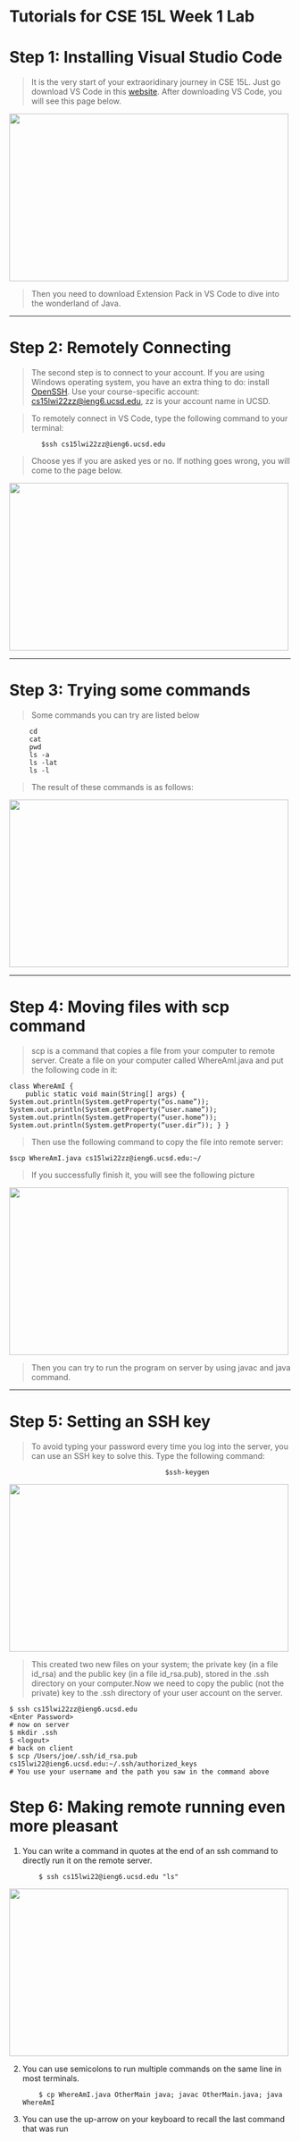 # Tutorials for CSE 15L Week 1 Lab
# Step 1: Installing Visual Studio Code
>It is the very start of your extraoridinary journey in CSE 15L. Just go download VS Code in this 
[website][1]. After downloading VS Code, you will see this page below. 

[1]: https://code.visualstudio.com/
<img src = "F81FD3A7-4AAA-4016-90B2-53F5AA67CD2F_1_105_c.jpeg" width = "500" height = "300">
>Then you need to download Extension Pack in VS Code to dive into the wonderland of Java. 

------
# Step 2: Remotely Connecting
>The second step is to connect to your account. If you are using Windows operating system, you have an extra thing to do: install
[OpenSSH][2]. Use your course-specific account: cs15lwi22zz@ieng6.ucsd.edu, zz is your account name in UCSD. 

[2]: https://docs.microsoft.com/en-us/windows-server/administration/openssh/openssh_install_firstuse
 
 >To remotely connect in VS Code, type the following command to your terminal: 
 
            $ssh cs15lwi22zz@ieng6.ucsd.edu
            
>Choose yes if you are asked yes or no. If nothing goes wrong, you will come to the page below.

<img src = "8B19653C-DEFB-4594-830D-DEF600CAE9F5.jpeg" width = "500" height = "300">

------------
# Step 3: Trying some commands
>Some commands you can try are listed below

         cd
         cat
         pwd
         ls -a
         ls -lat
         ls -l


>The result of these commands is as follows:

<img src = "B22401A6-AAC3-4BAA-BAF8-B0367D1D54CB.jpeg" width = "500" height = "300">

--------
# Step 4: Moving files with scp command
>scp is a command that copies a file from your computer to remote server. Create a file on your computer called WhereAmI.java and put the following code in it:



    class WhereAmI { 
        public static void main(String[] args) { System.out.println(System.getProperty(“os.name”)); System.out.println(System.getProperty(“user.name”)); System.out.println(System.getProperty(“user.home”)); System.out.println(System.getProperty(“user.dir”)); } }

>Then use the following command to copy the file into remote server:

    $scp WhereAmI.java cs15lwi22zz@ieng6.ucsd.edu:~/

>If you successfully finish it, you will see the following picture

<img src = "7516A757-ED28-4E8E-9651-CACCF9977A81.jpeg" width = "500" height = "300"/>

>Then you can try to run the program on server by using javac and java command. 

----------
# Step 5: Setting an SSH key
>To avoid typing your password every time you log into the server, you can use an SSH key to solve this. Type the following command:

                                           $ssh-keygen

<img src = "F73FA9A4-14E1-4057-B656-B93C11784374.jpeg" width = "500" height = "300">

>This created two new files on your system; the private key (in a file id_rsa) and the public key (in a file id_rsa.pub), stored in the .ssh directory on your computer.Now we need to copy the public (not the private) key to the .ssh directory of your user account on the server.

    $ ssh cs15lwi22zz@ieng6.ucsd.edu
    <Enter Password>
    # now on server
    $ mkdir .ssh
    $ <logout>
    # back on client
    $ scp /Users/joe/.ssh/id_rsa.pub cs15lwi22@ieng6.ucsd.edu:~/.ssh/authorized_keys
    # You use your username and the path you saw in the command above

# Step 6: Making remote running even more pleasant

 1. You can write a command in quotes at the end of an ssh command to directly run it on the remote server. 

            $ ssh cs15lwi22@ieng6.ucsd.edu "ls"
            
            
<img src = "B9915899-796D-4F27-8205-C02B01AA5E6C_1_105_c.jpeg" width = "500" height = "300">


 2. You can use semicolons to run multiple commands on the same line in most terminals.

            $ cp WhereAmI.java OtherMain java; javac OtherMain.java; java WhereAmI
            
 3. You can use the up-arrow on your keyboard to recall the last command that was run

